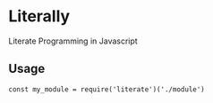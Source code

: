 # Literally

Literate Programming in Javascript

## Usage

    const my_module = require('literate')('./module')
